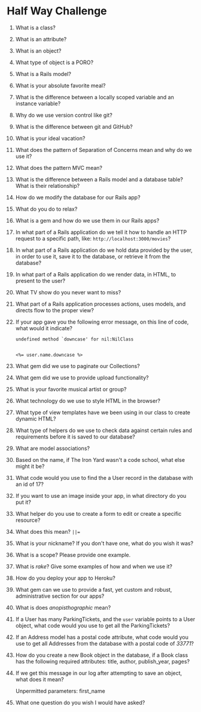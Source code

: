 # Half Way Challenge

1. What is a class?



2. What is an attribute?



3. What is an object?



4. What type of object is a PORO?



5. What is a Rails model?



6. What is your absolute favorite meal?



7. What is the difference between a locally scoped variable and an instance variable?



8. Why do we use version control like git?



9. What is the difference between git and GitHub?



10. What is your ideal vacation?



11. What does the pattern of Separation of Concerns mean and why do we use it?



12. What does the pattern MVC mean?



13. What is the difference between a Rails model and a database table? What is their relationship?



14. How do we modify the database for our Rails app?



15. What do you do to relax?



16. What is a gem and how do we use them in our Rails apps?



17. In what part of a Rails application do we tell it how to handle an HTTP request to a specific path, like: `http://localhost:3000/movies`?



18. In what part of a Rails application do we hold data provided by the user, in order to use it, save it to the database, or retrieve it from the database?



19. In what part of a Rails application do we render data, in HTML, to present to the user?



20. What TV show do you never want to miss?



21. What part of a Rails application processes actions, uses models, and directs flow to the proper view?



22. If your app gave you the following error message, on this line of code, what would it indicate?


        undefined method `downcase' for nil:NilClass


        <%= user.name.downcase %>



23. What gem did we use to paginate our Collections?



24. What gem did we use to provide upload functionality?



25. What is your favorite musical artist or group?



26. What technology do we use to style HTML in the browser?



27. What type of view templates have we been using in our class to create dynamic HTML?



28. What type of helpers do we use to check data against certain rules and requirements before it is saved to our database?



29. What are model associations?



30. Based on the name, if The Iron Yard wasn't a code school, what else might it be?



31. What code would you use to find the a User record in the database with an id of 17?



32. If you want to use an image inside your app, in what directory do you put it?



33. What helper do you use to create a form to edit or create a specific resource?



34. What does this mean? `||=`



35. What is your nickname? If you don't have one, what do you wish it was?



36. What is a scope? Please provide one example.



37. What is _rake_? Give some examples of how and when we use it?



38. How do you deploy your app to Heroku?



39. What gem can we use to provide a fast, yet custom and robust, administrative section for our apps?



40. What is does _anopisthographic_ mean?



41. If a User has many ParkingTickets, and the `user` variable points to a User object, what code would you use to get all the ParkingTickets?



42. If an Address model has a postal code attribute, what code would you use to get all Addresses from the database with a postal code of _33771_?



43. How do you create a new Book object in the database, if a Book class has the following required attributes: title, author, publish_year, pages?


44. If we get this message in our log after attempting to save an object, what does it mean?


      Unpermitted parameters: first_name


45. What one question do you wish I would have asked?
